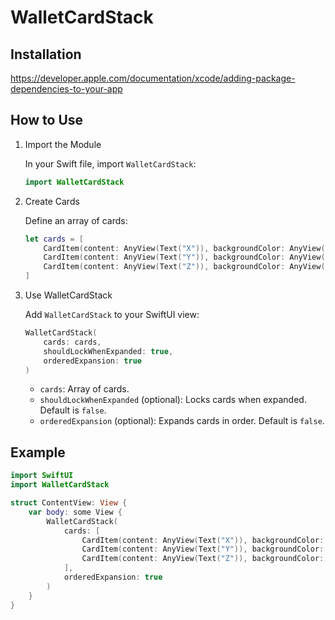# WalletCardStack

## Installation

https://developer.apple.com/documentation/xcode/adding-package-dependencies-to-your-app

## How to Use

1. Import the Module

    In your Swift file, import `WalletCardStack`:

    ```swift
    import WalletCardStack
    ```

2. Create Cards

    Define an array of cards:

    ```swift
    let cards = [
        CardItem(content: AnyView(Text("X")), backgroundColor: AnyView(Color.gray)),
        CardItem(content: AnyView(Text("Y")), backgroundColor: AnyView(Color.blue)),
        CardItem(content: AnyView(Text("Z")), backgroundColor: AnyView(Color.green))
    ]
    ```

3. Use WalletCardStack

    Add `WalletCardStack` to your SwiftUI view:

    ```swift
    WalletCardStack(
        cards: cards,
        shouldLockWhenExpanded: true,
        orderedExpansion: true
    )
    ```

    - `cards`: Array of cards.
    - `shouldLockWhenExpanded` (optional): Locks cards when expanded. Default is `false`.
    - `orderedExpansion` (optional): Expands cards in order. Default is `false`.

## Example

```swift
import SwiftUI
import WalletCardStack

struct ContentView: View {
    var body: some View {
        WalletCardStack(
            cards: [
                CardItem(content: AnyView(Text("X")), backgroundColor: AnyView(Color.red)),
                CardItem(content: AnyView(Text("Y")), backgroundColor: AnyView(Color.blue)),
                CardItem(content: AnyView(Text("Z")), backgroundColor: AnyView(Color.green))
            ],
            orderedExpansion: true
        )
    }
}
```
